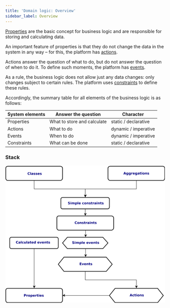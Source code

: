 ```yaml
---
title: 'Domain logic: Overview'
sidebar_label: Overview
---
```


[Properties](Properties.md) are the basic concept for business logic and are responsible for storing and calculating data. 

An important feature of properties is that they do not change the data in the system in any way – for this, the platform has [actions](Actions.md). 

Actions answer the question of what to do, but do not answer the question of when to do it. To define such moments, the platform has [events](Events.md). 

As a rule, the business logic does not allow just any data changes: only changes subject to certain rules. The platform uses [constraints](Constraints.md) to define these rules.

Accordingly, the summary table for all elements of the business logic is as follows:

|System elements|Answer the question|Character|
|---|---|---|
|Properties|What to store and calculate|static / declarative|
|Actions|What to do|dynamic / imperative|
|Events|When to do|dynamic / imperative|
|Constraints|What can be done|static / declarative|

### Stack


![](download/temp/svgout59120222115383154.png)

  
